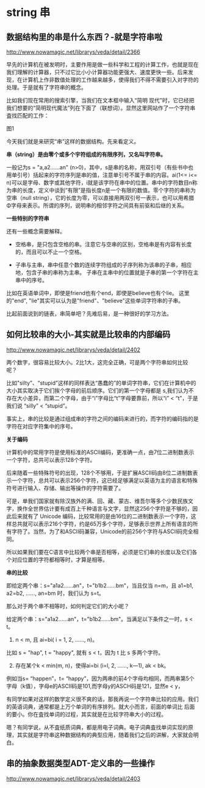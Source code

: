 # string 串


## 数据结构里的串是什么东西？-就是字符串啦
http://www.nowamagic.net/librarys/veda/detail/2366

早先的计算机在被发明时，主要作用是做一些科学和工程的计算工作，也就是现在我们理解的计算器，只不过它比小小计算器功能更强大、速度更快一些。后来发现，在计算机上作非数值处理的工作越来越多，使得我们不得不需要引入对字符的处理。于是就有了字符串的概念。

比如我们现在常用的搜索引擎，当我们在文本框中输入“简明 现代"时，它已经把我们想要的“简明现代魔法”列在下面了（联想词）。显然这里网站作了一个字符串査找匹配的工作：

图1

今天我们就是来研究“串”这样的数据结构。先来看定义。

**串（string）是由零个或多个宇符组成的有限序列，又名叫字符串。**

一般记为s = "a,a2……an" (n>0)，其中，s是串的名称，用双引号（有些书中也用单引号）括起来的字符序列是串的值，注意单引号不属于串的内容。ai(1<= i<= n)可以是字母、数字或其他字符，i就是该字符在串中的位置。串中的字符数目n称为串的长度，定义中谈到“有限”是指长度n是一个有限的数值。零个字符的串称为空串（null string），它的长度为零，可以直接用两双引号一表示，也可以用希腊Φ字母来表示。所谓的序列，说明串的相邻字符之间具有前驱和后继的关系。


**一些特别的字符串**

还有一些概念需要解释。

* 空格串，是只包含空格的串。注意它与空串的区别，空格串是有内容有长度的，而且可以不止一个空格。

* 子串与主串，串中任意个数的连续字符组成的子序列称为该串的子串，相应地，包含子串的串称为主串。
子串在主串中的位置就是子串的第一个字符在主串中的序号。

比如在英语单词中，即使是friend也有个end，即使是believe也有个lie。
这里的"end", "lie"其实可以认为是"friend"、"believe"这些单词字符串的子串。

比起前面说到的链表，串简单吧？先难后易，是一种很好的学习方法。


## 如何比较串的大小-其实就是比较串的内部编码
http://www.nowamagic.net/librarys/veda/detail/2402

两个数字，很容易比较大小。2比1大，这完全正确，可是两个字符串如何比较呢？

比如"silty”、“stupid”这样的同样表达“愚蠢的”的单词字符串，它们在计算机中的大小其实取决于它们挨个字母的前后顺序。它们的第一个字母都是 s,我们认为不存在大小差异，而第二个字母，由于“i”字母比“t”字母要靠前，所以“i” < “t”，于是我们说 “silly” < “stupid”。

事实上，串的比较是通过组成串的字符之间的编码来进行的，而字符的编码指的是字符在对应字符集中的序号。

**关于编码**

计算机中的常用字符是使用标准的ASCII编码，更准确一点，由7位二进制数表示一个字符，总共可以表示128个字符。

后来随着一些特殊符号的出现，128个不够用，于是扩展ASCII码由8位二进制数表示一个字符，总共可以表示256个字符，这已经足够满足以英语为主的语言和特殊符号进行输入、存储、输出等操作的字符需要了。

可是，单我们国家就有除汉族外的满、回、藏、蒙古、维吾尔等多个少数民族文字，换作全世界估计要有成百上千种语言与文字，显然这256个字符是不够的，因此后来就有了 Unicode 编码，比较常用的是由16位的二进制数表示一个字符，这样总共就可以表示216个字符，约是65万多个字符，足够表示世界上所有语言的所有字符了。当然，为了和ASCII码兼容，Unicode的前256个字符与ASCII码完全相同。


所以如果我们要在C语言中比较两个串是否相等，必须是它们串的长度以及它们各个对应位置的字符都相等时，才算是相等。

**串的比较**

即给定两个串：s="a1a2……an"，t="b1b2……bm"，当且仅当 n=m，且 a1=b1, a2=b2, ……, an=bm 时，我们认为 s=t。

那么对于两个串不相等时，如何判定它们的大小呢？

给定两个串：s="a1a2……an"，t="b1b2……bm"。当满足以下条件之一时，s < t。

1. n < m, 且 ai=bi( i = 1, 2, ……, n)。

比如 s = "hap", t = "happy", 就有 s < t，因为 t 比 s 多两个字符。

2. 存在某个k < min(m, n)，使得ai=bi (i=l, 2, ……, k—1), ak < bk。

例如当s= “happen”，t= “happy”，因为两串的前4个字母均相同，而两串第5个字母（k值），字母e的ASCII码是101,而字母y的ASCH码是121，显然e < y，


有同学如果对这样的数学定义很不爽的话，那我再说一个字符串比较的应用。我们的英语词典，通常都是上万个单词的有序排列。就大小而言，前面的单词比 后面的要小。你在査找单词的过程，其实就是在比较字符串大小的过程。


嗯？有同学说，从不査纸质词典，都是用电子词典。电子词典査找单词实现的原理，其实就是字符串这种数据结构的典型应用，随着我们之后的讲解，大家就会明白。


## 串的抽象数据类型ADT-定义串的一些操作
http://www.nowamagic.net/librarys/veda/detail/2403